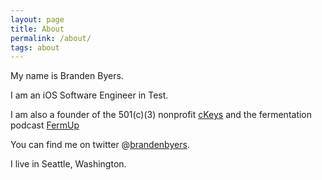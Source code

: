 ```yaml
---
layout: page
title: About
permalink: /about/
tags: about
---
```


My name is Branden Byers.

I am an iOS Software Engineer in Test.

I am also a founder of the 501(c)(3) nonprofit <a href="https://ckeys.org">cKeys</a> and the fermentation podcast <a href="https://fermup.com">FermUp</a>

You can find me on twitter @<a href="https://twitter.com/brandenbyers">brandenbyers</a>.

I live in Seattle, Washington.
